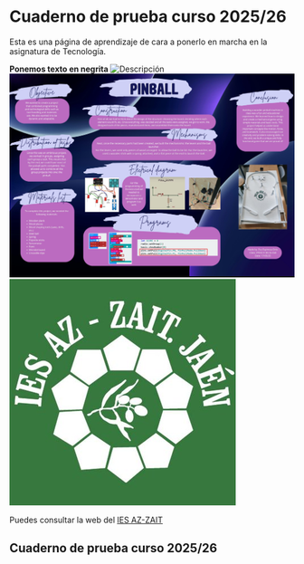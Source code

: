 # Cuaderno de prueba curso 2025/26
Esta es una página de aprendizaje de cara a ponerlo en marcha en la asignatura de Tecnología.

**Ponemos texto en negrita**
![Descripción](jhdsfhj.jpg)
![Prueba de subida de una imagen](documentos/CopiaPinball.jpg)
![Texto que yo quiera](imagenesdelproyecto/logo_azzait.png)

Puedes consultar la web del [IES AZ-ZAIT](https://www.iesaz-zait.es)

## Cuaderno de prueba curso 2025/26
